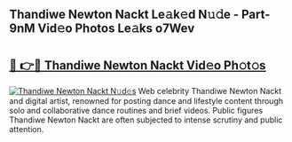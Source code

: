 ## Thandiwe Newton Nackt Le𝚊k𝚎d N𝚞𝚍e - Part-9nM Vid𝚎o Photos Le𝚊ks o7Wev

# <h2><a href="http://fb5vpb.evod.top/?m=Thandiwe+Newton+Nackt">🔗 👉🔴 Thandiwe Newton Nackt Vid𝚎o Ph𝚘t𝚘s</a></h2>

[![Thandiwe Newton Nackt N𝚞d𝚎s](https://i.imgur.com/8V9OHl7.gif)](http://fb5vpb.evod.top/?m=Thandiwe+Newton+Nackt)
Web celebrity Thandiwe Newton Nackt and digital artist, renowned for posting dance and lifestyle content through solo and collaborative dance routines and brief videos. Public figures Thandiwe Newton Nackt are often subjected to intense scrutiny and public attention. 
